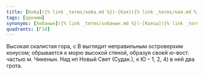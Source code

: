 ```yaml
---
title: [Коба]({% link _terms/коба.md %})-[Кая]({% link _terms/кая.md %})
tags: [ороним]
synonyms: [Хобанын]({% link _terms/хобанын.md %})-[Каясы]({% link _terms/каясы.md %}), Чикен-[Кая]({% link _terms/кая.md %}), Пещерная [Скала]({% link _terms/скала.md %}), Орел
quadrants: [Г14]
---
```


Высокая скалистая гора, с В выглядит неправильным островерхим конусом;
обрывается к морю высокой стеной, образуя своей ю-вост. частью м. Чикенын. Над
нп Новый Свет (Судак.), к Ю – 1, 2, 4) в ней два грота.
